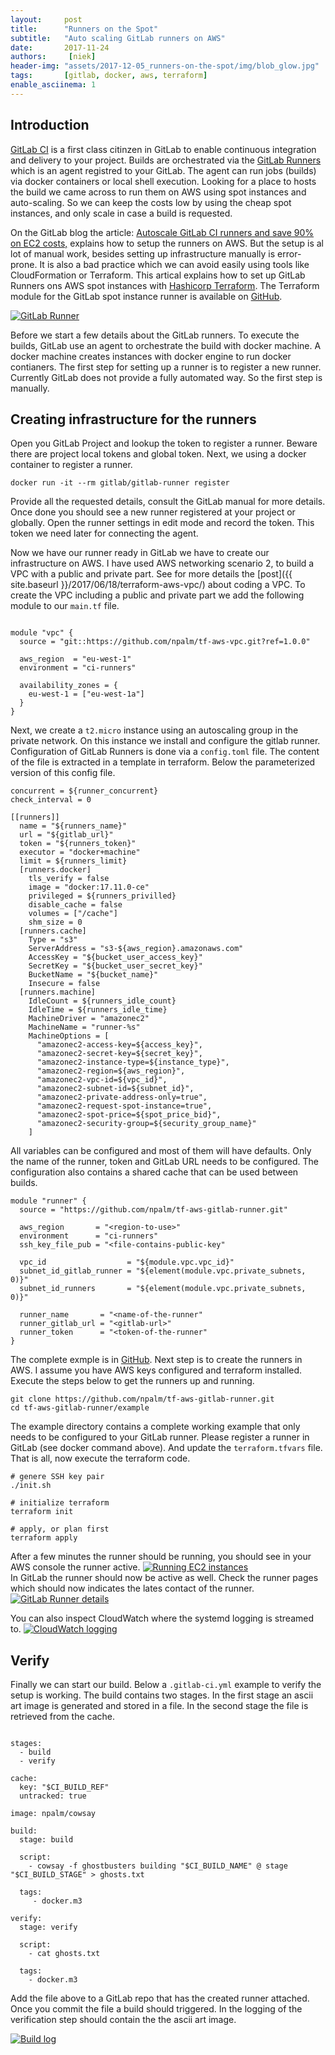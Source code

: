 ```yaml
---
layout:     post
title:      "Runners on the Spot"
subtitle:   "Auto scaling GitLab runners on AWS"
date:       2017-11-24
authors:     [niek]
header-img: "assets/2017-12-05_runners-on-the-spot/img/blob_glow.jpg"
tags:       [gitlab, docker, aws, terraform]
enable_asciinema: 1
---
```


## Introduction

[GitLab CI](https://about.gitlab.com/features/gitlab-ci-cd/) is a first class citinzen in GitLab to enable continuous integration and delivery to your project. Builds are orchestrated via the [GitLab Runners](https://docs.gitlab.com/runner/) which is an agent registred to your GitLab. The agent can run jobs (builds) via docker containers or local shell execution. Looking for a place to hosts the build we came across to run them on AWS using spot instances and auto-scaling. So we can keep the costs low by using the cheap spot instances, and only scale in case a build is requested.

On the GitLab blog the article: [Autoscale  GitLab CI runners and save 90% on EC2 costs,](https://about.gitlab.com/2017/11/23/autoscale-ci-runners/) explains how to setup the runners on AWS. But the setup is al lot of manual work, besides setting up infrastructure manually is error-prone. It is also a bad practice which we can avoid easily using tools like CloudFormation or Terraform. This artical explains how to set up GitLab Runners ons AWS spot instances with [Hashicorp Terraform](https://www.terraform.io/). The Terraform module for the GitLab spot instance runner is available on [GitHub](https://github.com/npalm/tf-aws-gitlab-runner).

<a href="#">
    <img src="{{ site.baseurl }}/assets/2017-12-05_runners-on-the-spot/img/gitlab-runner.png" alt="GitLab Runner">
</a>

Before we start a few details about the GitLab runners. To execute the builds, GitLab use an agent to orchestrate the build with docker machine. A docker machine creates instances with docker engine to run docker contianers. The first step for setting up a runner is to register a new runner. Currently GitLab does not provide a fully automated way. So the first step is manually.

## Creating infrastructure for the runners
Open you GitLab Project and lookup the token to register a runner. Beware there are project local tokens and global token. Next, we using a docker container to register a runner.
```
docker run -it --rm gitlab/gitlab-runner register
```

<asciinema-player src="{{ site.baseurl }}/assets/2017-12-05_runners-on-the-spot/asciinema/register.json"
  cols="166" rows="15" autoplay="true" loop="true" speed="1.5">
</asciinema-player>

Provide all the requested details, consult the GitLab manual for more details. Once done you should see a new runner registered at your project or globally. Open the runner settings in edit mode and record the token. This token we need later for connecting the agent.

Now we have our runner ready in GitLab we have to create our infrastructure on AWS. I have used AWS networking scenario 2, to build a VPC with a public and private part. See for more details the [post]({{ site.baseurl }}/2017/06/18/terraform-aws-vpc/) about coding a VPC. To create the VPC including a public and private part we add the following module to our `main.tf` file.
```

module "vpc" {
  source = "git::https://github.com/npalm/tf-aws-vpc.git?ref=1.0.0"

  aws_region  = "eu-west-1"
  environment = "ci-runners"

  availability_zones = {
    eu-west-1 = ["eu-west-1a"]
  }
}
```

Next, we create a `t2.micro` instance using an autoscaling group in the private network. On this instance we install and configure the gitlab runner. Configuration of GitLab Runners is done via a `config.toml` file. The content of the file is extracted in a template in terraform. Below the parameterized version of this config file.

```
concurrent = ${runner_concurrent}
check_interval = 0

[[runners]]
  name = "${runners_name}"
  url = "${gitlab_url}"
  token = "${runners_token}"
  executor = "docker+machine"
  limit = ${runners_limit}
  [runners.docker]
    tls_verify = false
    image = "docker:17.11.0-ce"
    privileged = ${runners_privilled}
    disable_cache = false
    volumes = ["/cache"]
    shm_size = 0
  [runners.cache]
    Type = "s3"
    ServerAddress = "s3-${aws_region}.amazonaws.com"
    AccessKey = "${bucket_user_access_key}"
    SecretKey = "${bucket_user_secret_key}"
    BucketName = "${bucket_name}"
    Insecure = false
  [runners.machine]
    IdleCount = ${runners_idle_count}
    IdleTime = ${runners_idle_time}
    MachineDriver = "amazonec2"
    MachineName = "runner-%s"
    MachineOptions = [
      "amazonec2-access-key=${access_key}",
      "amazonec2-secret-key=${secret_key}",
      "amazonec2-instance-type=${instance_type}",
      "amazonec2-region=${aws_region}",
      "amazonec2-vpc-id=${vpc_id}",
      "amazonec2-subnet-id=${subnet_id}",
      "amazonec2-private-address-only=true",
      "amazonec2-request-spot-instance=true",
      "amazonec2-spot-price=${spot_price_bid}",
      "amazonec2-security-group=${security_group_name}"
    ]
```

All variables can be configured and most of them will have defaults. Only the name of the runner, token and GitLab URL needs to be configured. The configuration also contains a shared cache that can be used between builds.

```
module "runner" {
  source = "https://github.com/npalm/tf-aws-gitlab-runner.git"

  aws_region       = "<region-to-use>"
  environment      = "ci-runners"
  ssh_key_file_pub = "<file-contains-public-key"

  vpc_id                  = "${module.vpc.vpc_id}"
  subnet_id_gitlab_runner = "${element(module.vpc.private_subnets, 0)}"
  subnet_id_runners       = "${element(module.vpc.private_subnets, 0)}"

  runner_name       = "<name-of-the-runner"
  runner_gitlab_url = "<gitlab-url>"
  runner_token      = "<token-of-the-runner"
}
```

The complete exmple is in [GitHub](https://github.com/npalm/tf-aws-gitlab-runner/tree/master/example). Next step is to create the runners in AWS. I assume you have AWS keys configured and terraform installed. Execute the steps below to get the runners up and running.
```
git clone https://github.com/npalm/tf-aws-gitlab-runner.git
cd tf-aws-gitlab-runner/example
```
The example directory contains a complete working example that only needs to be configured to your GitLab runner. Please register a runner in GitLab (see docker command above). And update the `terraform.tfvars` file. That is all, now execute the terraform code.
```
# genere SSH key pair
./init.sh

# initialize terraform
terraform init

# apply, or plan first
terraform apply
```

<asciinema-player src="{{ site.baseurl }}/assets/2017-12-05_runners-on-the-spot/asciinema/terraform.json"
  cols="166" rows="15" autoplay="true" loop="true" speed="1.5">
</asciinema-player>


After a few minutes the runner should be running, you should see in your AWS console the runner active.
<a href="#">
    <img src="{{ site.baseurl }}/assets/2017-12-05_runners-on-the-spot/img/ec2.png" alt="Running EC2 instances">
</a>
<br>
In GitLab the runner should now be active as well. Check the runner pages which should now indicates the lates contact of the runner.
<a href="#">
    <img src="{{ site.baseurl }}/assets/2017-12-05_runners-on-the-spot/img/runner.png" alt="GitLab Runner details">
</a>
<br>

You can also inspect CloudWatch where the systemd logging is streamed to.
<a href="#">
    <img src="{{ site.baseurl }}/assets/2017-12-05_runners-on-the-spot/img/cloudwatch.png" alt="CloudWatch logging">
</a>

## Verify

Finally we can start our build. Below a `.gitlab-ci.yml` example to verify the setup is working. The build contains two stages. In the first stage an ascii art image is generated and stored in a file. In the second stage the file is retrieved from the cache.

```

stages:
  - build
  - verify

cache:
  key: "$CI_BUILD_REF"
  untracked: true

image: npalm/cowsay

build:
  stage: build

  script:
    - cowsay -f ghostbusters building "$CI_BUILD_NAME" @ stage "$CI_BUILD_STAGE" > ghosts.txt

  tags:
     - docker.m3

verify:
  stage: verify

  script:
    - cat ghosts.txt

  tags:
    - docker.m3
```

Add the file above to a GitLab repo that has the created runner attached. Once you commit the file a build should triggered. In the logging of the verification step should contain the the ascii art image.

<a href="#">
    <img src="{{ site.baseurl }}/assets/2017-12-05_runners-on-the-spot/img/ghost.png" alt="Build log">
</a>
